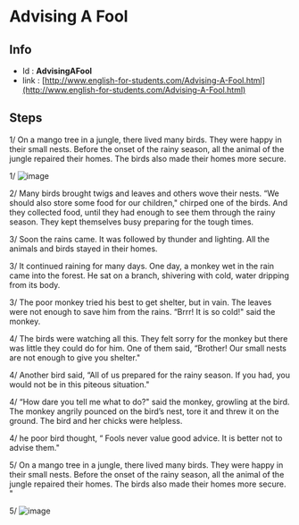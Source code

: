 # Advising A Fool

## Info

  * Id : **AdvisingAFool**
  * link : [http://www.english-for-students.com/Advising-A-Fool.html](http://www.english-for-students.com/Advising-A-Fool.html)

## Steps

1/ On a mango tree in a jungle, there lived many birds. They were happy in their small nests. Before the onset of the rainy season, all the animal of the jungle repaired their homes. The birds also made their homes more secure. 

1/ ![image](https://media.giphy.com/media/3oz8xzmy5jM39tV4OI/giphy.gif)

2/ Many birds brought twigs and leaves and others wove their nests. “We should also store some food for our children," chirped one of the birds. And they collected food, until they had enough to see them through the rainy season. They kept themselves busy preparing for the tough times. 

3/ Soon the rains came. It was followed by thunder and lighting. All the animals and birds stayed in their homes. 

3/ It continued raining for many days. One day, a monkey wet in the rain came into the forest. He sat on a branch, shivering with cold, water dripping from its body. 

3/ The poor monkey tried his best to get shelter, but in vain. The leaves were not enough to save him from the rains. “Brrr! It is so cold!" said the monkey. 
 
4/ The birds were watching all this. They felt sorry for the monkey but there was little they could do for him. One of them said, “Brother! Our small nests are not enough to give you shelter." 

4/ Another bird said, “All of us prepared for the rainy season. If you had, you would not be in this piteous situation." 

4/ “How dare you tell me what to do?" said the monkey, growling at the bird. The monkey angrily pounced on the bird’s nest, tore it and threw it on the ground. The bird and her chicks were helpless. 

4/ he poor bird thought, “  Fools never value good advice. It is better not to advise them." 

5/ On a mango tree in a jungle, there lived many birds. They were happy in their small nests. Before the onset of the rainy season, all the animal of the jungle repaired their homes. The birds also made their homes more secure. "
        
5/ ![image](https://media.giphy.com/media/7822JqMeXkoGA/giphy.gif)
